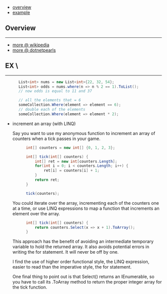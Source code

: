 * [overview](#overview)
* [example](#example)

## Overview <a name="overview"></a>

---

* [more @ wikipedia](https://en.wikipedia.org/wiki/Language_Integrated_Query)
* [more @ dotnetpearls](https://www.dotnetperls.com/linq)

## EX <a name="examples"></a>\

---

  ```c#
		List<int> nums = new List<int>{22, 32, 54};
		List<int> odds = nums.where(n => n % 2 == 1).ToList();
		// now odds is equal to 11 and 37
  ```

  ```c#
		// all the elements that = 6
		someCollection.Where(element => element == 6);
		// double each of the elements
		someCollection.Where(element => element * 2);
  ```

* increment an array (with LINQ)

	Say you want to use my anonymous function to increment an array of counters when a tick passes in your game.

  ```c#
		int[] counters = new int[] {0, 1, 2, 3};

		int[] tick(int[] counters) {
			int[] ret = new int[counters.Length];
			for(int i = 0; i < counters.Length; i++) {
				ret[i] = counters[i] + 1;
			}
			return ret;
		}

		tick(counters);
  ```

	You could iterate over the array, incrementing each of the counters one at a time, or use LINQ expressions to map a function that increments an element over the array.

  ```c#
		int[] tick(int[] counters) {
			return counters.Select(x => x + 1).ToArray();
		}
  ```

	This approach has the benefit of avoiding an intermediate temporary variable to hold the returned array. It also avoids potential errors in writing the for statement. It will never be off by one.

	I find the use of higher order functional style, the LINQ expression, easier to read than the imperative style, the for statement.

	One final thing to point out is that Select() returns an IEnumerable, so you have to call its .ToArray method to return the proper integer array for the tick function.